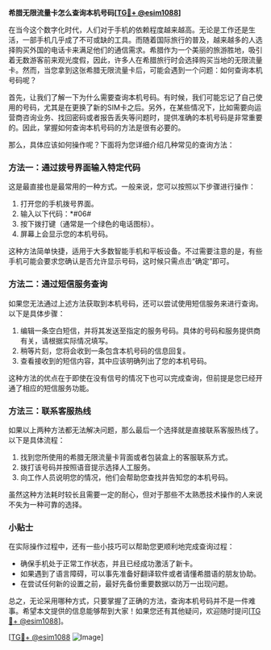 **希腊无限流量卡怎么查询本机号码[[TG💪+ @esim1088](https://t.me/s/esim1088)]**

在当今这个数字化时代，人们对于手机的依赖程度越来越高。无论是工作还是生活，一部手机几乎成了不可或缺的工具。而随着国际旅行的普及，越来越多的人选择购买外国的电话卡来满足他们的通信需求。希腊作为一个美丽的旅游胜地，吸引着无数游客前来观光度假，因此，许多人在希腊旅行时会选择购买当地的无限流量卡。然而，当您拿到这张希腊无限流量卡后，可能会遇到一个问题：如何查询本机号码呢？

首先，让我们了解一下为什么需要查询本机号码。有时候，我们可能忘记了自己使用的号码，尤其是在更换了新的SIM卡之后。另外，在某些情况下，比如需要向运营商咨询业务、找回密码或者报告丢失等问题时，提供准确的本机号码是非常重要的。因此，掌握如何查询本机号码的方法是很有必要的。

那么，具体应该如何操作呢？下面将为您详细介绍几种常见的查询方法：

### 方法一：通过拨号界面输入特定代码

这是最直接也是最常用的一种方式。一般来说，您可以按照以下步骤进行操作：

1. 打开您的手机拨号界面。
2. 输入以下代码：*#06#
3. 按下拨打键（通常是一个绿色的电话图标）。
4. 屏幕上会显示您的本机号码。

这种方法简单快捷，适用于大多数智能手机和平板设备。不过需要注意的是，有些手机可能会要求您确认是否允许显示号码，这时候只需点击“确定”即可。

### 方法二：通过短信服务查询

如果您无法通过上述方法获取到本机号码，还可以尝试使用短信服务来进行查询。以下是具体步骤：

1. 编辑一条空白短信，并将其发送至指定的服务号码。具体的号码和服务提供商有关，请根据实际情况填写。
2. 稍等片刻，您将会收到一条包含本机号码的信息回复。
3. 查看接收到的短信内容，其中应该明确列出了您的本机号码。

这种方法的优点在于即使在没有信号的情况下也可以完成查询，但前提是您已经开通了相应的短信服务功能。

### 方法三：联系客服热线

如果以上两种方法都无法解决问题，那么最后一个选择就是直接联系客服热线了。以下是具体流程：

1. 找到您所使用的希腊无限流量卡背面或者包装盒上的客服联系方式。
2. 拨打该号码并按照语音提示选择人工服务。
3. 向工作人员说明您的情况，他们会帮助您查找并告知您的本机号码。

虽然这种方法耗时较长且需要一定的耐心，但对于那些不太熟悉技术操作的人来说不失为一种可靠的选择。

### 小贴士

在实际操作过程中，还有一些小技巧可以帮助您更顺利地完成查询过程：

- 确保手机处于正常工作状态，并且已经成功激活了新卡。
- 如果遇到了语言障碍，可以事先准备好翻译软件或者请懂希腊语的朋友协助。
- 在尝试任何新的设置之前，最好先备份重要数据以防万一出现问题。

总之，无论采用哪种方式，只要掌握了正确的方法，查询本机号码并不是一件难事。希望本文提供的信息能够帮到大家！如果您还有其他疑问，欢迎随时提问[[TG💪+ @esim1088](https://t.me/s/esim1088)]。

[[TG💪+ @esim1088](https://t.me/s/esim1088) ![Image](https://i.postimg.cc/4NQfJmqS/Snipaste-2025-05-13-00-14-12.png)]